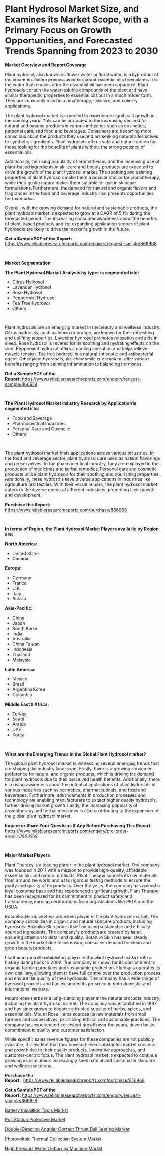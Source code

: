 <p><h1>Plant Hydrosol Market Size, and Examines its Market Scope, with a Primary Focus on Growth Opportunities, and Forecasted Trends Spanning from 2023 to 2030</h1></p><p><strong>Market Overview and Report Coverage</strong></p>
<p><p>Plant hydrosol, also known as flower water or floral water, is a byproduct of the steam distillation process used to extract essential oils from plants. It is the water that remains after the essential oil has been separated. Plant hydrosols contain the water-soluble compounds of the plant and have similar therapeutic properties to essential oils but in a much milder form. They are commonly used in aromatherapy, skincare, and culinary applications.</p><p>The plant hydrosol market is expected to experience significant growth in the coming years. This can be attributed to the increasing demand for natural and organic products in various industries such as cosmetics, personal care, and food and beverages. Consumers are becoming more conscious about the products they use and are seeking natural alternatives to synthetic ingredients. Plant hydrosols offer a safe and natural option for those looking for the benefits of plants without the strong potency of essential oils.</p><p>Additionally, the rising popularity of aromatherapy and the increasing use of plant-based ingredients in skincare and beauty products are expected to drive the growth of the plant hydrosol market. The soothing and calming properties of plant hydrosols make them a popular choice for aromatherapy, while their gentle nature makes them suitable for use in skincare formulations. Furthermore, the demand for natural and organic flavors and fragrances in the food and beverage industry also presents opportunities for the market.</p><p>Overall, with the growing demand for natural and sustainable products, the plant hydrosol market is expected to grow at a CAGR of 5.1% during the forecasted period. The increasing consumer awareness about the benefits of plant-based products and the expanding application scopes of plant hydrosols are likely to drive the market's growth in the future.</p></p>
<p><strong>Get a Sample PDF of the Report:</strong> <a href="https://www.reliableresearchreports.com/enquiry/request-sample/866968">https://www.reliableresearchreports.com/enquiry/request-sample/866968</a></p>
<p>&nbsp;</p>
<p><strong>Market Segmentation</strong></p>
<p><strong>The Plant Hydrosol Market Analysis by types is segmented into:</strong></p>
<p><ul><li>Citrus Hydrosol</li><li>Lavender Hydrosol</li><li>Rose Hydrosol</li><li>Peppermint Hydrosol</li><li>Tea Tree Hydrosol</li><li>Others</li></ul></p>
<p>&nbsp;</p>
<p><p>Plant hydrosols are an emerging market in the beauty and wellness industry. Citrus hydrosols, such as lemon or orange, are known for their refreshing and uplifting properties. Lavender hydrosol promotes relaxation and aids in sleep. Rose hydrosol is revered for its soothing and hydrating effects on the skin. Peppermint hydrosol offers a cooling sensation and helps relieve muscle tension. Tea tree hydrosol is a natural antiseptic and antibacterial agent. Other plant hydrosols, like chamomile or geranium, offer various benefits ranging from calming inflammation to balancing hormones.</p></p>
<p><strong>Get a Sample PDF of the Report:</strong>&nbsp;<a href="https://www.reliableresearchreports.com/enquiry/request-sample/866968">https://www.reliableresearchreports.com/enquiry/request-sample/866968</a></p>
<p>&nbsp;</p>
<p><strong>The Plant Hydrosol Market Industry Research by Application is segmented into:</strong></p>
<p><ul><li>Food and Baverage</li><li>Pharmaceutical Industries</li><li>Personal Care and Cosmetic</li><li>Others</li></ul></p>
<p>&nbsp;</p>
<p><p>The plant hydrosol market finds applications across various industries. In the food and beverage sector, plant hydrosols are used as natural flavorings and preservatives. In the pharmaceutical industry, they are employed in the production of medicines and herbal remedies. Personal care and cosmetic products utilize plant hydrosols for their soothing and nourishing properties. Additionally, these hydrosols have diverse applications in industries like agriculture and textiles. With their versatile uses, the plant hydrosol market caters to the diverse needs of different industries, promoting their growth and development.</p></p>
<p><strong>Purchase this Report:</strong>&nbsp; <a href="https://www.reliableresearchreports.com/purchase/866968">https://www.reliableresearchreports.com/purchase/866968</a></p>
<p>&nbsp;</p>
<p><strong>In terms of Region, the Plant Hydrosol Market Players available by Region are:</strong></p>
<p>
    <p> <strong> North America: </strong>
        <ul>
            <li>United States</li>
            <li>Canada</li>
        </ul>
        </p> 
    <p> <strong> Europe: </strong>
        <ul>
            <li>Germany</li>
            <li>France</li>
            <li>U.K.</li>
            <li>Italy</li>
            <li>Russia</li>
        </ul>
        </p> 
    <p> <strong> Asia-Pacific: </strong>
        <ul>
            <li>China</li>
            <li>Japan</li>
            <li>South Korea</li>
            <li>India</li>
            <li>Australia</li>
            <li>China Taiwan</li>
            <li>Indonesia</li>
            <li>Thailand</li>
            <li>Malaysia</li>
        </ul>
        </p> 
    <p> <strong> Latin America: </strong>
        <ul>
            <li>Mexico</li>
            <li>Brazil</li>
            <li>Argentina Korea</li>
            <li>Colombia</li>
        </ul>
        </p> 
    <p> <strong> Middle East & Africa: </strong>
        <ul>
            <li>Turkey</li>
            <li>Saudi</li>
            <li>Arabia</li>
            <li>UAE</li>
            <li>Korea</li>
        </ul>
    </p>
    </p>
<p>&nbsp;</p>
<p><strong>What are the Emerging Trends in the Global Plant Hydrosol market?</strong></p>
<p><p>The global plant hydrosol market is witnessing several emerging trends that are shaping the industry landscape. Firstly, there is a growing consumer preference for natural and organic products, which is driving the demand for plant hydrosols due to their perceived health benefits. Additionally, there is a rising awareness about the potential applications of plant hydrosols in various industries such as cosmetics, pharmaceuticals, and food and beverages. Furthermore, advancements in production processes and technology are enabling manufacturers to extract higher quality hydrosols, further driving market growth. Lastly, the increasing popularity of aromatherapy and herbal medicines is also contributing to the expansion of the global plant hydrosol market.</p></p>
<p><strong>Inquire or Share Your Questions If Any Before Purchasing This Report</strong>- <a href="https://www.reliableresearchreports.com/enquiry/pre-order-enquiry/866968">https://www.reliableresearchreports.com/enquiry/pre-order-enquiry/866968</a></p>
<p>&nbsp;</p>
<p><strong>Major Market Players</strong></p>
<p><p>Plant Therapy is a leading player in the plant hydrosol market. The company was founded in 2011 with a mission to provide high-quality, affordable essential oils and natural products. Plant Therapy sources its raw materials from around the world and uses rigorous testing methods to ensure the purity and quality of its products. Over the years, the company has gained a loyal customer base and has experienced significant growth. Plant Therapy has been recognized for its commitment to product safety and transparency, earning certifications from organizations like PETA and the USDA.</p><p>Botaniko Skin is another prominent player in the plant hydrosol market. The company specializes in organic and natural skincare products, including hydrosols. Botaniko Skin prides itself on using sustainable and ethically sourced ingredients. The company's products are created by hand, ensuring attention to detail and quality. Botaniko Skin has seen steady growth in the market due to increasing consumer demand for clean and green beauty products.</p><p>Florihana is a well-established player in the plant hydrosol market with a history dating back to 2002. The company is known for its commitment to organic farming practices and sustainable production. Florihana operates its own distillery, allowing them to have full control over the production process and ensure the quality of their hydrosols. The company has a wide range of hydrosol products and has expanded its presence in both domestic and international markets.</p><p>Mount Rose Herbs is a long-standing player in the natural products industry, including the plant hydrosol market. The company was established in 1987 and has since grown to become a trusted supplier of herbs, spices, and essential oils. Mount Rose Herbs sources its raw materials from small farmers and cooperatives, prioritizing ethical and sustainable practices. The company has experienced consistent growth over the years, driven by its commitment to quality and customer satisfaction.</p><p>While specific sales revenue figures for these companies are not publicly available, it is evident that they have achieved substantial market success and growth due to their quality products, innovative approaches, and customer-centric focus. The plant hydrosol market is expected to continue growing as consumers increasingly seek natural and sustainable skincare and wellness solutions.</p></p>
<p><strong>Purchase this Report:</strong>&nbsp;&nbsp;<a href="https://www.reliableresearchreports.com/purchase/866968">https://www.reliableresearchreports.com/purchase/866968</a></p>
<p></p>
<p><strong>Get a Sample PDF of the Report:</strong>&nbsp;<a href="https://www.reliableresearchreports.com/enquiry/request-sample/866968">https://www.reliableresearchreports.com/enquiry/request-sample/866968</a></p>
<p><p><a href="https://medium.com/@nelsonhauck/battery-insulation-tools-market-outlook-industry-overview-and-forecast-2023-to-2030-f5bb681a4bbb">Battery Insulation Tools Market</a></p><p><a href="https://medium.com/@stefanokon1939/pull-station-protective-market-analysis-and-sze-forecasted-for-period-from-2023-to-2030-020cb285ca90">Pull Station Protective Market</a></p><p><a href="https://medium.com/@vergiekunze/double-direction-angular-contact-thrust-ball-bearing-market-focuses-on-market-share-size-and-33fe99e8f5e7">Double-Direction Angular Contact Thrust Ball Bearing Market</a></p><p><a href="https://medium.com/@lacyquitzon/photovoltaic-thermal-collection-system-market-share-evolution-and-market-growth-trends-2023-2030-fc6f304864a2">Photovoltaic Thermal Collection System Market</a></p><p><a href="https://medium.com/@zitakuvalis/high-pressure-water-deburring-machine-market-report-reveals-the-latest-trends-and-growth-a10eb858ae57">High Pressure Water Deburring Machine Market</a></p></p>